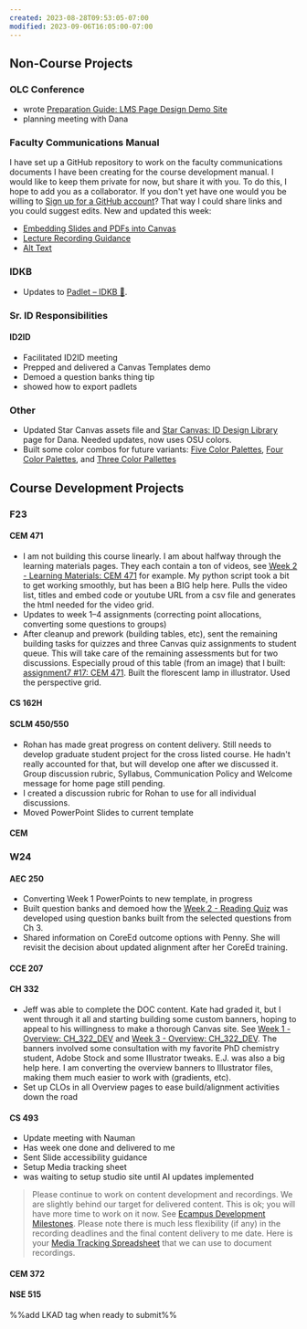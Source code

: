 ```yaml
---
created: 2023-08-28T09:53:05-07:00
modified: 2023-09-06T16:05:00-07:00
---
```


## Non-Course Projects


### OLC Conference

- wrote [Preparation Guide: LMS Page Design Demo Site](https://canvas.oregonstate.edu/courses/1941713/pages/preparation-guide?module_item_id=23487185)
- planning meeting with Dana

### Faculty Communications Manual

I have set up a GitHub repository to work on the faculty communications documents I have been creating for the course development manual. I would like to keep them private for now, but share it with you. To do this, I hope to add you as a collaborator. If you don't yet have one would you be willing to [Sign up for a GitHub account](https://docs.github.com/en/get-started/signing-up-for-github/signing-up-for-a-new-github-account)? That way I could share links and you could suggest edits. New and updated this week:

- [Embedding Slides and PDFs into Canvas](https://github.com/mundorfd/faculty-comms/blob/main/Embedding%20Slides%20and%20PDFs%20into%20Canvas.md)
- [Lecture Recording Guidance](https://github.com/mundorfd/faculty-comms/blob/main/Lecture%20Recording%20Guidance.md)
- [Alt Text](https://github.com/mundorfd/faculty-comms/blob/main/Alt%20Text.md)

### IDKB

- Updates to [Padlet – IDKB 🦫](https://idkb.oregonstate.education/knowledge-base/padlet/).

### Sr. ID Responsibilities

#### ID2ID

- Facilitated ID2ID meeting
- Prepped and delivered a Canvas Templates demo 
- Demoed a question banks thing tip
- showed how to export padlets

### Other

- Updated Star Canvas assets file and [Star Canvas: ID Design Library](https://canvas.oregonstate.edu/courses/1732769/pages/star-canvas) page for Dana. Needed updates, now uses OSU colors.
- Built some color combos for future variants: [Five Color Palettes](https://canvas.oregonstate.edu/courses/1864989/pages/five-color-palettes?module_item_id=23486121), [Four Color Palettes](https://canvas.oregonstate.edu/courses/1864989/pages/four-color-palettes), and [Three Color Pallettes](https://canvas.oregonstate.edu/courses/1864989/pages/three-color-pallettes?module_item_id=23486118)

## Course Development Projects

### F23

#### CEM 471

- I am not building this course linearly. I am about halfway through the learning materials pages. They each contain a ton of videos, see [Week 2 - Learning Materials: CEM 471](https://canvas.oregonstate.edu/courses/1953777/pages/week-2-learning-materials?module_item_id=23423471) for example. My python script took a bit to get working smoothly, but has been a BIG help here. Pulls the video list, titles and embed code or youtube URL from a csv file and generates the html needed for the video grid.
- Updates to week 1–4 assignments (correcting point allocations, converting some questions to groups)
- After cleanup and prework (building tables, etc), sent the remaining building tasks for quizzes and three Canvas quiz assignments to student queue. This will take care of the remaining assessments but for two discussions. Especially proud of this table (from an image) that I built: [assignment7 #17: CEM 471](https://canvas.oregonstate.edu/courses/1953777/pages/assignment7-number-17). Built the florescent lamp in illustrator. Used the perspective grid. 

#### CS 162H

#### SCLM 450/550

- Rohan has made great progress on content delivery. Still needs to develop graduate student project for the cross listed course. He hadn't really accounted for that, but will develop one after we discussed it. Group discussion rubric, Syllabus, Communication Policy and Welcome message for home page still pending.
- I created a discussion rubric for Rohan to use for all individual discussions.
- Moved PowerPoint Slides to current template

#### CEM 

### W24

#### AEC 250

- Converting Week 1 PowerPoints to new template, in progress
- Built question banks and demoed how the [Week 2 - Reading Quiz](https://canvas.oregonstate.edu/courses/1953586/quizzes/2886028) was developed using question banks built from the selected questions from Ch 3.
- Shared information on CoreEd outcome options with Penny. She will revisit the decision about updated alignment after her CoreEd training.

#### CCE 207

#### CH 332

- Jeff was able to complete the DOC content. Kate had graded it, but I went through it all and starting building some custom banners, hoping to appeal to his willingness to make a thorough Canvas site. See [Week 1 - Overview: CH_322_DEV](https://canvas.oregonstate.edu/courses/1963511/pages/week-1-overview?module_item_id=23488707) and [Week 3 - Overview: CH_322_DEV](https://canvas.oregonstate.edu/courses/1963511/pages/week-3-overview?module_item_id=23488717). The banners involved some consultation with my favorite PhD chemistry student, Adobe Stock and some Illustrator tweaks. E.J. was also a big help here. I am converting the overview banners to Illustrator files, making them much easier to work with (gradients, etc). 
- Set up CLOs in all Overview pages to ease build/alignment activities down the road

#### CS 493

- Update meeting with Nauman
- Has week one done and delivered to me
- Sent Slide accessibility guidance
- Setup Media tracking sheet
- was waiting to setup studio site until AI updates implemented

> Please continue to work on content development and recordings. We are slightly behind our target for delivered content. This is ok; you will have more time to work on it now. See [Ecampus Development Milestones](https://oregonstate.box.com/s/wxxw78ujw1mw7mkq0piyimh6fx89cxqa). Please note there is much less flexibility (if any) in the recording deadlines and the final content delivery to me date. Here is your [Media Tracking Spreadsheet](https://oregonstate.box.com/s/29qfxzsawgwk65uelvd24y9epgv1zfee) that we can use to document recordings.


#### CEM 372

#### NSE 515

%%add LKAD tag when ready to submit%%